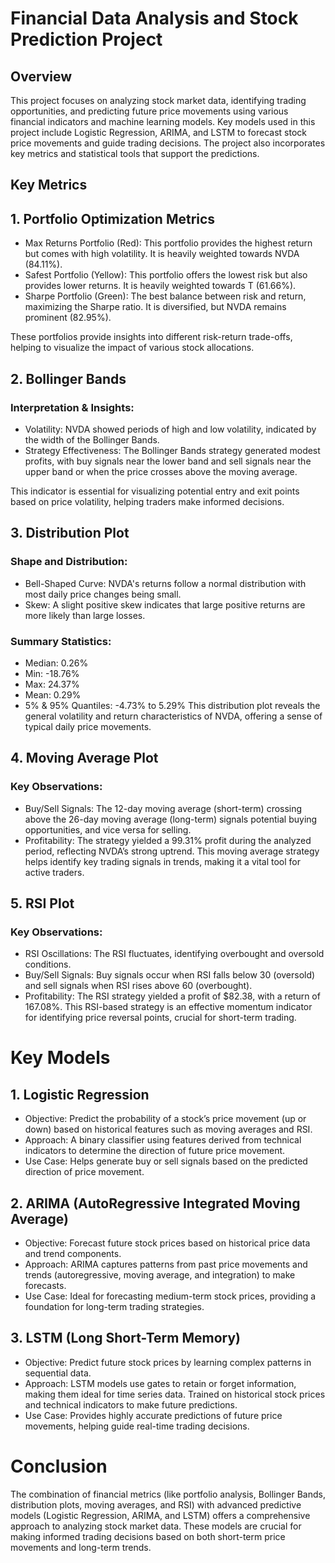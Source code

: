 # Financial Data Analysis and Stock Prediction Project

## Overview

This project focuses on analyzing stock market data, identifying trading opportunities, and predicting future price movements using various financial indicators and machine learning models. Key models used in this project include Logistic Regression, ARIMA, and LSTM to forecast stock price movements and guide trading decisions. The project also incorporates key metrics and statistical tools that support the predictions.

## Key Metrics

## 1. Portfolio Optimization Metrics
* Max Returns Portfolio (Red): This portfolio provides the highest return but comes with high volatility. It is heavily weighted towards NVDA (84.11%).
* Safest Portfolio (Yellow): This portfolio offers the lowest risk but also provides lower returns. It is heavily weighted towards T (61.66%).
* Sharpe Portfolio (Green): The best balance between risk and return, maximizing the Sharpe ratio. It is diversified, but NVDA remains prominent (82.95%).
  
These portfolios provide insights into different risk-return trade-offs, helping to visualize the impact of various stock allocations.

## 2. Bollinger Bands
### Interpretation & Insights:
* Volatility: NVDA showed periods of high and low volatility, indicated by the width of the Bollinger Bands.
* Strategy Effectiveness: The Bollinger Bands strategy generated modest profits, with buy signals near the lower band and sell signals near the upper band or when the price crosses above the moving average.
  
This indicator is essential for visualizing potential entry and exit points based on price volatility, helping traders make informed decisions.

## 3. Distribution Plot
### Shape and Distribution:
* Bell-Shaped Curve: NVDA's returns follow a normal distribution with most daily price changes being small.
* Skew: A slight positive skew indicates that large positive returns are more likely than large losses.
  
### Summary Statistics:
* Median: 0.26%
* Min: -18.76%
* Max: 24.37%
* Mean: 0.29%
* 5% & 95% Quantiles: -4.73% to 5.29%
This distribution plot reveals the general volatility and return characteristics of NVDA, offering a sense of typical daily price movements.

## 4. Moving Average Plot
### Key Observations:
* Buy/Sell Signals: The 12-day moving average (short-term) crossing above the 26-day moving average (long-term) signals potential buying opportunities, and vice versa for selling.
* Profitability: The strategy yielded a 99.31% profit during the analyzed period, reflecting NVDA’s strong uptrend.
This moving average strategy helps identify key trading signals in trends, making it a vital tool for active traders.

## 5. RSI Plot
### Key Observations:
* RSI Oscillations: The RSI fluctuates, identifying overbought and oversold conditions.
* Buy/Sell Signals: Buy signals occur when RSI falls below 30 (oversold) and sell signals when RSI rises above 60 (overbought).
* Profitability: The RSI strategy yielded a profit of $82.38, with a return of 167.08%.
This RSI-based strategy is an effective momentum indicator for identifying price reversal points, crucial for short-term trading.

# Key Models

## 1. Logistic Regression
* Objective: Predict the probability of a stock’s price movement (up or down) based on historical features such as moving averages and RSI.
* Approach: A binary classifier using features derived from technical indicators to determine the direction of future price movement.
* Use Case: Helps generate buy or sell signals based on the predicted direction of price movement.
  
## 2. ARIMA (AutoRegressive Integrated Moving Average)
* Objective: Forecast future stock prices based on historical price data and trend components.
* Approach: ARIMA captures patterns from past price movements and trends (autoregressive, moving average, and integration) to make forecasts.
* Use Case: Ideal for forecasting medium-term stock prices, providing a foundation for long-term trading strategies.
  
## 3. LSTM (Long Short-Term Memory)
* Objective: Predict future stock prices by learning complex patterns in sequential data.
* Approach: LSTM models use gates to retain or forget information, making them ideal for time series data. Trained on historical stock prices and technical indicators to make future predictions.
* Use Case: Provides highly accurate predictions of future price movements, helping guide real-time trading decisions.
  
# Conclusion

The combination of financial metrics (like portfolio analysis, Bollinger Bands, distribution plots, moving averages, and RSI) with advanced predictive models (Logistic Regression, ARIMA, and LSTM) offers a comprehensive approach to analyzing stock market data. These models are crucial for making informed trading decisions based on both short-term price movements and long-term trends.
